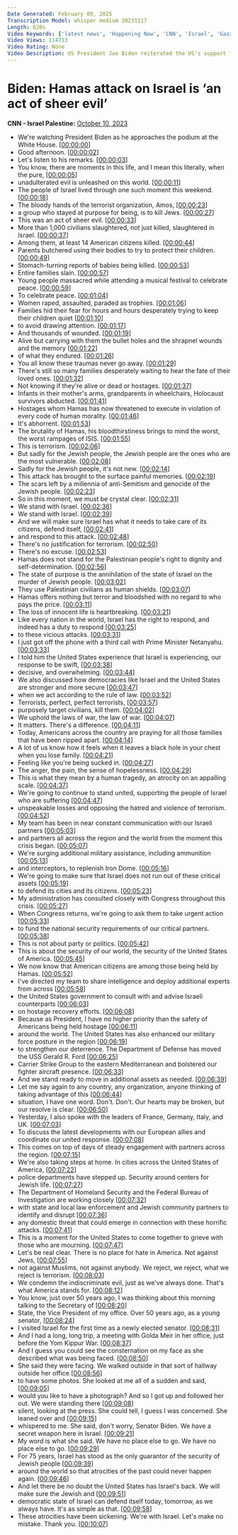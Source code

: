 ```yaml
---
Date Generated: February 09, 2025
Transcription Model: whisper medium 20231117
Length: 620s
Video Keywords: ['latest news', 'Happening Now', 'CNN', 'Israel', 'Gaza Strip', 'West Bank', 'Hamas', 'IDF', 'Israel Defense Forces', 'Iran', 'Jerusalem', 'Gaza City', 'Tel Aviv', 'Sderot', 'Erez Crossing', 'Kfar Aza', "Re'im", 'Khan Younis', 'Palestinians', 'Israel Gaza Border', 'Israel War', 'Gaza Siege', 'Gaza Electricity', 'Hezbollah', 'Lebanon', 'Al-Shati', 'Jabalia', 'CNN News Central', 'Middle East', 'Ashdod', 'Gaza Rockets', 'Hamas Rockets', 'Iron Dome', 'Boris Sanchez', 'President Joe Biden', 'Vice President Kamala Harris', 'Secretary of State Antony Blinken']
Video Views: 114713
Video Rating: None
Video Description: US President Joe Biden reiterated the US's support for Israel, and said that if the US were attacked in the way Israel was attacked this weekend, "our response would be swift decisive and overwhelming." #CNN #News
---
```


# Biden: Hamas attack on Israel is ‘an act of sheer evil’
**CNN - Israel Palestine:** [October 10, 2023](https://www.youtube.com/watch?v=lQLlo89kaco)
*  We're watching President Biden as he approaches the podium at the White House. [[00:00:00](https://www.youtube.com/watch?v=lQLlo89kaco&t=0.0s)]
*  Good afternoon. [[00:00:02](https://www.youtube.com/watch?v=lQLlo89kaco&t=2.8000000000000003s)]
*  Let's listen to his remarks. [[00:00:03](https://www.youtube.com/watch?v=lQLlo89kaco&t=3.2s)]
*  You know, there are moments in this life, and I mean this literally, when the pure, [[00:00:05](https://www.youtube.com/watch?v=lQLlo89kaco&t=5.44s)]
*  unadulterated evil is unleashed on this world. [[00:00:11](https://www.youtube.com/watch?v=lQLlo89kaco&t=11.44s)]
*  The people of Israel lived through one such moment this weekend. [[00:00:18](https://www.youtube.com/watch?v=lQLlo89kaco&t=18.0s)]
*  The bloody hands of the terrorist organization, Amos, [[00:00:23](https://www.youtube.com/watch?v=lQLlo89kaco&t=23.92s)]
*  a group who stayed at purpose for being, is to kill Jews. [[00:00:27](https://www.youtube.com/watch?v=lQLlo89kaco&t=27.68s)]
*  This was an act of sheer evil. [[00:00:33](https://www.youtube.com/watch?v=lQLlo89kaco&t=33.839999999999996s)]
*  More than 1,000 civilians slaughtered, not just killed, slaughtered in Israel. [[00:00:37](https://www.youtube.com/watch?v=lQLlo89kaco&t=37.28s)]
*  Among them, at least 14 American citizens killed. [[00:00:44](https://www.youtube.com/watch?v=lQLlo89kaco&t=44.72s)]
*  Parents butchered using their bodies to try to protect their children. [[00:00:49](https://www.youtube.com/watch?v=lQLlo89kaco&t=49.599999999999994s)]
*  Stomach-turning reports of babies being killed. [[00:00:53](https://www.youtube.com/watch?v=lQLlo89kaco&t=53.279999999999994s)]
*  Entire families slain. [[00:00:57](https://www.youtube.com/watch?v=lQLlo89kaco&t=57.199999999999996s)]
*  Young people massacred while attending a musical festival to celebrate peace. [[00:00:59](https://www.youtube.com/watch?v=lQLlo89kaco&t=59.839999999999996s)]
*  To celebrate peace. [[00:01:04](https://www.youtube.com/watch?v=lQLlo89kaco&t=64.56s)]
*  Women raped, assaulted, paraded as trophies. [[00:01:06](https://www.youtube.com/watch?v=lQLlo89kaco&t=66.88s)]
*  Families hid their fear for hours and hours desperately trying to keep their children quiet [[00:01:10](https://www.youtube.com/watch?v=lQLlo89kaco&t=70.64s)]
*  to avoid drawing attention. [[00:01:17](https://www.youtube.com/watch?v=lQLlo89kaco&t=77.84s)]
*  And thousands of wounded. [[00:01:19](https://www.youtube.com/watch?v=lQLlo89kaco&t=79.36s)]
*  Alive but carrying with them the bullet holes and the shrapnel wounds and the memory [[00:01:22](https://www.youtube.com/watch?v=lQLlo89kaco&t=82.0s)]
*  of what they endured. [[00:01:26](https://www.youtube.com/watch?v=lQLlo89kaco&t=86.64s)]
*  You all know these traumas never go away. [[00:01:29](https://www.youtube.com/watch?v=lQLlo89kaco&t=89.12s)]
*  There's still so many families desperately waiting to hear the fate of their loved ones. [[00:01:32](https://www.youtube.com/watch?v=lQLlo89kaco&t=92.48s)]
*  Not knowing if they're alive or dead or hostages. [[00:01:37](https://www.youtube.com/watch?v=lQLlo89kaco&t=97.28s)]
*  Infants in their mother's arms, grandparents in wheelchairs, Holocaust survivors abducted. [[00:01:41](https://www.youtube.com/watch?v=lQLlo89kaco&t=101.68s)]
*  Hostages whom Hamas has now threatened to execute in violation of every code of human morality. [[00:01:46](https://www.youtube.com/watch?v=lQLlo89kaco&t=106.47999999999999s)]
*  It's abhorrent. [[00:01:53](https://www.youtube.com/watch?v=lQLlo89kaco&t=113.6s)]
*  The brutality of Hamas, his bloodthirstiness brings to mind the worst, the worst rampages of ISIS. [[00:01:55](https://www.youtube.com/watch?v=lQLlo89kaco&t=115.91999999999999s)]
*  This is terrorism. [[00:02:06](https://www.youtube.com/watch?v=lQLlo89kaco&t=126.24s)]
*  But sadly for the Jewish people, the Jewish people are the ones who are the most vulnerable. [[00:02:08](https://www.youtube.com/watch?v=lQLlo89kaco&t=128.56s)]
*  Sadly for the Jewish people, it's not new. [[00:02:14](https://www.youtube.com/watch?v=lQLlo89kaco&t=134.88s)]
*  This attack has brought to the surface painful memories. [[00:02:19](https://www.youtube.com/watch?v=lQLlo89kaco&t=139.35999999999999s)]
*  The scars left by a millennia of anti-Semitism and genocide of the Jewish people. [[00:02:23](https://www.youtube.com/watch?v=lQLlo89kaco&t=143.2s)]
*  So in this moment, we must be crystal clear. [[00:02:31](https://www.youtube.com/watch?v=lQLlo89kaco&t=151.84s)]
*  We stand with Israel. [[00:02:36](https://www.youtube.com/watch?v=lQLlo89kaco&t=156.24s)]
*  We stand with Israel. [[00:02:39](https://www.youtube.com/watch?v=lQLlo89kaco&t=159.68s)]
*  And we will make sure Israel has what it needs to take care of its citizens, defend itself, [[00:02:41](https://www.youtube.com/watch?v=lQLlo89kaco&t=161.28s)]
*  and respond to this attack. [[00:02:48](https://www.youtube.com/watch?v=lQLlo89kaco&t=168.16s)]
*  There's no justification for terrorism. [[00:02:50](https://www.youtube.com/watch?v=lQLlo89kaco&t=170.64s)]
*  There's no excuse. [[00:02:53](https://www.youtube.com/watch?v=lQLlo89kaco&t=173.52s)]
*  Hamas does not stand for the Palestinian people's right to dignity and self-determination. [[00:02:56](https://www.youtube.com/watch?v=lQLlo89kaco&t=176.56s)]
*  The state of purpose is the annihilation of the state of Israel on the murder of Jewish people. [[00:03:02](https://www.youtube.com/watch?v=lQLlo89kaco&t=182.8s)]
*  They use Palestinian civilians as human shields. [[00:03:07](https://www.youtube.com/watch?v=lQLlo89kaco&t=187.2s)]
*  Hamas offers nothing but terror and bloodshed with no regard to who pays the price. [[00:03:11](https://www.youtube.com/watch?v=lQLlo89kaco&t=191.35999999999999s)]
*  The loss of innocent life is heartbreaking. [[00:03:21](https://www.youtube.com/watch?v=lQLlo89kaco&t=201.83999999999997s)]
*  Like every nation in the world, Israel has the right to respond, and indeed has a duty to respond [[00:03:25](https://www.youtube.com/watch?v=lQLlo89kaco&t=205.76s)]
*  to these vicious attacks. [[00:03:31](https://www.youtube.com/watch?v=lQLlo89kaco&t=211.92s)]
*  I just got off the phone with a third call with Prime Minister Netanyahu. [[00:03:33](https://www.youtube.com/watch?v=lQLlo89kaco&t=213.52s)]
*  I told him the United States experience that Israel is experiencing, our response to be swift, [[00:03:38](https://www.youtube.com/watch?v=lQLlo89kaco&t=218.96s)]
*  decisive, and overwhelming. [[00:03:44](https://www.youtube.com/watch?v=lQLlo89kaco&t=224.88s)]
*  We also discussed how democracies like Israel and the United States are stronger and more secure [[00:03:47](https://www.youtube.com/watch?v=lQLlo89kaco&t=227.76000000000002s)]
*  when we act according to the rule of law. [[00:03:52](https://www.youtube.com/watch?v=lQLlo89kaco&t=232.64000000000001s)]
*  Terrorists, perfect, perfect terrorists, [[00:03:57](https://www.youtube.com/watch?v=lQLlo89kaco&t=237.92000000000002s)]
*  purposely target civilians, kill them. [[00:04:02](https://www.youtube.com/watch?v=lQLlo89kaco&t=242.23999999999998s)]
*  We uphold the laws of war, the law of war. [[00:04:07](https://www.youtube.com/watch?v=lQLlo89kaco&t=247.44s)]
*  It matters. There's a difference. [[00:04:11](https://www.youtube.com/watch?v=lQLlo89kaco&t=251.04s)]
*  Today, Americans across the country are praying for all those families that have been ripped apart. [[00:04:14](https://www.youtube.com/watch?v=lQLlo89kaco&t=254.95999999999998s)]
*  A lot of us know how it feels when it leaves a black hole in your chest when you lose family. [[00:04:21](https://www.youtube.com/watch?v=lQLlo89kaco&t=261.6s)]
*  Feeling like you're being sucked in. [[00:04:27](https://www.youtube.com/watch?v=lQLlo89kaco&t=267.36s)]
*  The anger, the pain, the sense of hopelessness. [[00:04:29](https://www.youtube.com/watch?v=lQLlo89kaco&t=269.28s)]
*  This is what they mean by a human tragedy, an atrocity on an appalling scale. [[00:04:37](https://www.youtube.com/watch?v=lQLlo89kaco&t=277.91999999999996s)]
*  We're going to continue to stand united, supporting the people of Israel who are suffering [[00:04:47](https://www.youtube.com/watch?v=lQLlo89kaco&t=287.52s)]
*  unspeakable losses and opposing the hatred and violence of terrorism. [[00:04:52](https://www.youtube.com/watch?v=lQLlo89kaco&t=292.4s)]
*  My team has been in near constant communication with our Israeli partners [[00:05:03](https://www.youtube.com/watch?v=lQLlo89kaco&t=303.03999999999996s)]
*  and partners all across the region and the world from the moment this crisis began. [[00:05:07](https://www.youtube.com/watch?v=lQLlo89kaco&t=307.76s)]
*  We're surging additional military assistance, including ammunition [[00:05:13](https://www.youtube.com/watch?v=lQLlo89kaco&t=313.35999999999996s)]
*  and interceptors, to replenish Iron Dome. [[00:05:16](https://www.youtube.com/watch?v=lQLlo89kaco&t=316.79999999999995s)]
*  We're going to make sure that Israel does not run out of these critical assets [[00:05:19](https://www.youtube.com/watch?v=lQLlo89kaco&t=319.59999999999997s)]
*  to defend its cities and its citizens. [[00:05:23](https://www.youtube.com/watch?v=lQLlo89kaco&t=323.84s)]
*  My administration has consulted closely with Congress throughout this crisis. [[00:05:27](https://www.youtube.com/watch?v=lQLlo89kaco&t=327.28s)]
*  When Congress returns, we're going to ask them to take urgent action [[00:05:33](https://www.youtube.com/watch?v=lQLlo89kaco&t=333.44s)]
*  to fund the national security requirements of our critical partners. [[00:05:38](https://www.youtube.com/watch?v=lQLlo89kaco&t=338.15999999999997s)]
*  This is not about party or politics. [[00:05:42](https://www.youtube.com/watch?v=lQLlo89kaco&t=342.56s)]
*  This is about the security of our world, the security of the United States of America. [[00:05:45](https://www.youtube.com/watch?v=lQLlo89kaco&t=345.12s)]
*  We now know that American citizens are among those being held by Hamas. [[00:05:52](https://www.youtube.com/watch?v=lQLlo89kaco&t=352.48s)]
*  I've directed my team to share intelligence and deploy additional experts from across [[00:05:58](https://www.youtube.com/watch?v=lQLlo89kaco&t=358.88s)]
*  the United States government to consult with and advise Israeli counterparts [[00:06:03](https://www.youtube.com/watch?v=lQLlo89kaco&t=363.04s)]
*  on hostage recovery efforts. [[00:06:08](https://www.youtube.com/watch?v=lQLlo89kaco&t=368.8s)]
*  Because as President, I have no higher priority than the safety of Americans being held hostage [[00:06:11](https://www.youtube.com/watch?v=lQLlo89kaco&t=371.36s)]
*  around the world. The United States has also enhanced our military force posture in the region [[00:06:19](https://www.youtube.com/watch?v=lQLlo89kaco&t=379.52000000000004s)]
*  to strengthen our deterrence. The Department of Defense has moved the USS Gerald R. Ford [[00:06:25](https://www.youtube.com/watch?v=lQLlo89kaco&t=385.6s)]
*  Carrier Strike Group to the eastern Mediterranean and bolstered our fighter aircraft presence. [[00:06:33](https://www.youtube.com/watch?v=lQLlo89kaco&t=393.12s)]
*  And we stand ready to move in additional assets as needed. [[00:06:39](https://www.youtube.com/watch?v=lQLlo89kaco&t=399.03999999999996s)]
*  Let me say again to any country, any organization, anyone thinking of taking advantage of this [[00:06:44](https://www.youtube.com/watch?v=lQLlo89kaco&t=404.4s)]
*  situation, I have one word. Don't. Don't. Our hearts may be broken, but our resolve is clear. [[00:06:50](https://www.youtube.com/watch?v=lQLlo89kaco&t=410.71999999999997s)]
*  Yesterday, I also spoke with the leaders of France, Germany, Italy, and UK. [[00:07:03](https://www.youtube.com/watch?v=lQLlo89kaco&t=423.59999999999997s)]
*  To discuss the latest developments with our European allies and coordinate our united response. [[00:07:08](https://www.youtube.com/watch?v=lQLlo89kaco&t=428.56s)]
*  This comes on top of days of steady engagement with partners across the region. [[00:07:15](https://www.youtube.com/watch?v=lQLlo89kaco&t=435.68s)]
*  We're also taking steps at home. In cities across the United States of America, [[00:07:22](https://www.youtube.com/watch?v=lQLlo89kaco&t=442.32s)]
*  police departments have stepped up. Security around centers for Jewish life. [[00:07:27](https://www.youtube.com/watch?v=lQLlo89kaco&t=447.52s)]
*  The Department of Homeland Security and the Federal Bureau of Investigation are working closely [[00:07:32](https://www.youtube.com/watch?v=lQLlo89kaco&t=452.0s)]
*  with state and local law enforcement and Jewish community partners to identify and disrupt [[00:07:36](https://www.youtube.com/watch?v=lQLlo89kaco&t=456.72s)]
*  any domestic threat that could emerge in connection with these horrific attacks. [[00:07:41](https://www.youtube.com/watch?v=lQLlo89kaco&t=461.20000000000005s)]
*  This is a moment for the United States to come together to grieve with those who are mourning. [[00:07:47](https://www.youtube.com/watch?v=lQLlo89kaco&t=467.68s)]
*  Let's be real clear. There is no place for hate in America. Not against Jews, [[00:07:55](https://www.youtube.com/watch?v=lQLlo89kaco&t=475.52000000000004s)]
*  not against Muslims, not against anybody. We reject, we reject, what we reject is terrorism. [[00:08:03](https://www.youtube.com/watch?v=lQLlo89kaco&t=483.36s)]
*  We condemn the indiscriminate evil, just as we've always done. That's what America stands for. [[00:08:12](https://www.youtube.com/watch?v=lQLlo89kaco&t=492.56s)]
*  You know, just over 50 years ago, I was thinking about this morning talking to the Secretary of [[00:08:20](https://www.youtube.com/watch?v=lQLlo89kaco&t=500.08000000000004s)]
*  State, the Vice President of my office. Over 50 years ago, as a young senator, [[00:08:24](https://www.youtube.com/watch?v=lQLlo89kaco&t=504.32000000000005s)]
*  I visited Israel for the first time as a newly elected senator. [[00:08:31](https://www.youtube.com/watch?v=lQLlo89kaco&t=511.6s)]
*  And I had a long, long trip, a meeting with Golda Meir in her office, just before the Yom Kippur War. [[00:08:37](https://www.youtube.com/watch?v=lQLlo89kaco&t=517.9200000000001s)]
*  And I guess you could see the consternation on my face as she described what was being faced. [[00:08:50](https://www.youtube.com/watch?v=lQLlo89kaco&t=530.1600000000001s)]
*  She said they were facing. We walked outside in that sort of hallway outside her office [[00:08:56](https://www.youtube.com/watch?v=lQLlo89kaco&t=536.8000000000001s)]
*  to have some photos. She looked at me all of a sudden and said, [[00:09:05](https://www.youtube.com/watch?v=lQLlo89kaco&t=545.6800000000001s)]
*  would you like to have a photograph? And so I got up and followed her out. We were standing there [[00:09:08](https://www.youtube.com/watch?v=lQLlo89kaco&t=548.64s)]
*  silent, looking at the press. She could tell, I guess I was concerned. She leaned over and [[00:09:15](https://www.youtube.com/watch?v=lQLlo89kaco&t=555.52s)]
*  whispered to me. She said, don't worry, Senator Biden. We have a secret weapon here in Israel. [[00:09:21](https://www.youtube.com/watch?v=lQLlo89kaco&t=561.44s)]
*  My word is what she said. We have no place else to go. We have no place else to go. [[00:09:29](https://www.youtube.com/watch?v=lQLlo89kaco&t=569.44s)]
*  For 75 years, Israel has stood as the only guarantor of the security of Jewish people [[00:09:39](https://www.youtube.com/watch?v=lQLlo89kaco&t=579.6800000000001s)]
*  around the world so that atrocities of the past could never happen again. [[00:09:46](https://www.youtube.com/watch?v=lQLlo89kaco&t=586.0s)]
*  And let there be no doubt the United States has Israel's back. We will make sure the Jewish and [[00:09:51](https://www.youtube.com/watch?v=lQLlo89kaco&t=591.6800000000001s)]
*  democratic state of Israel can defend itself today, tomorrow, as we always have. It's as simple as that. [[00:09:58](https://www.youtube.com/watch?v=lQLlo89kaco&t=598.8000000000001s)]
*  These atrocities have been sickening. We're with Israel. Let's make no mistake. Thank you. [[00:10:07](https://www.youtube.com/watch?v=lQLlo89kaco&t=607.0400000000001s)]
